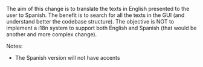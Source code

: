 The aim of this change is to translate the texts in English presented to the user to Spanish. The benefit is to search for all the texts in the GUI (and understand better the codebase structure). The objective is NOT to implement a i18n system to support both English and Spanish (that would be another and more complex change).

Notes:
- The Spanish version will not have accents
